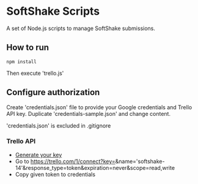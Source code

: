 # SoftShake Scripts

A set of Node.js scripts to manage SoftShake submissions.

## How to run
    
    npm install 

Then execute 'trello.js'

## Configure authorization

Create 'credentials.json' file to provide your Google credentials and Trello API key. Duplicate 'credentials-sample.json' and change content.

'credentials.json' is excluded in .gitignore

### Trello API 
 - [Generate your key](https://trello.com/1/appKey/generate)
 - Go to https://trello.com/1/connect?key=<your-api-key>&name='softshake-14'&response_type=token&expiration=never&scope=read,write
 - Copy given token to credentials
  

